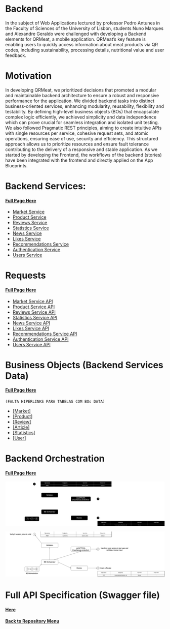 # Backend

In the subject of Web Applications lectured by professor Pedro Antunes in the Faculty of Sciences of the University of Lisbon, students Nuno Marques and Alexandre Geraldo were challenged with developing a Backend elements for QRMeat, a mobile application. QRMeat’s key feature is enabling users to quickly access information about meat products via QR codes, including sustainability, processing details, nutritional value and user feedback.

# Motivation

In developing QRMeat, we prioritized decisions that promoted a modular and maintainable backend architecture to ensure a robust and responsive performance for the application. We divided backend tasks into distinct business-oriented services, enhancing modularity, reusability, flexibility and testability. By defining high-level business objects (BOs) that encapsulate complex logic efficiently, we achieved simplicity and data independence which can prove crucial for seamless integration and isolated unit testing. We also followed Pragmatic REST principles, aiming to create intuitive APIs with single resources per service, cohesive request sets, and atomic operations, ensuring ease of use, security and efficiency. This structured approach allows us to prioritize resources and ensure fault tolerance contributing to the delivery of a responsive and stable application. As we started by developing the Frontend, the workflows of the backend (stories) have been integrated with the frontend and directly applied on the App Blueprints.

# Backend Services:
   #### [Full Page Here](./backend-services/README.md)

  <!-- - [Authentication and Account Management](./micro-frontends/authentication.md) -->
  - [Market Service](./backend-services/market-service.md)
  - [Product Service](./backend-services/product-service.md)
  - [Reviews Service](./backend-services/reviews-service.md)
  - [Statistics Service](./backend-services/statistics-service.md)
  - [News Service](./backend-services/news-service.md)
  - [Likes Service](./backend-services/likes-service.md)
  - [Recommendations Service](./backend-services/recommendations-service.md)
  - [Authentication Service](./backend-services/authentication-service.md)
  - [Users Service](./backend-services/users-service.md)
  
# Requests
   #### [Full Page Here](./requests/README.md)

  - [Market Service API](./requests/MarketService-API.md)
  - [Product Service API](./requests/ProductService-API.md)
  - [Reviews Service API](./requests/ReviewsService-API.md)
  - [Statistics Service API](./requests/StatisticsService-API.md)
  - [News Service API](./requests/NewsService-API.md)
  - [Likes Service API](./requests/LikesService-API.md)
  - [Recommendations Service API](./requests/RecommendationsService-API.md)
  - [Authentication Service API](./requests/AuthenticationService-API.md)
  - [Users Service API](./requests/UsersService-API.md)

# Business Objects (Backend Services Data)
   #### [Full Page Here](./business-objects/README.md)

    (FALTA HIPERLINKS PARA TABELAS COM BOs DATA)
  - [[Market]](./business-objects/MarketBO.md)
  - [[Product]](./business-objects/ProductBO.md)
  - [[Review]](./business-objects/ReviewBO.md)
  - [[Article]](./business-objects/ArticleBO.md)
  - [[Statistics]](./business-objects/StatisticsBO.md)
  - [[User]](./business-objects/UserBO.md)


# Backend Orchestration
   #### [Full Page Here](./backend-orchestration/README.md)
<p align = "center ">
<img src="./backend-orchestration/assets/BEOrchestration_dark.png#gh-dark-mode-only" alt="Backend Orchestration" />
<p\>

<p align = "center ">
<img src="./backend-orchestration/assets/BEOrchestration_light.png#gh-light-mode-only" alt="Backend Orchestration" />
<p\>


# Full API Specification (Swagger file)

 #### [Here](./api-specification.yaml)



#### [Back to Repository Menu](../README.md)


